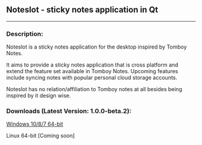 Noteslot - sticky notes application in Qt
-----------------------------------------------

********************************

### Description:
Noteslot is a sticky notes application for the desktop inspired by Tomboy Notes. 

It aims to provide a sticky notes application that is cross platform and extend the feature set available in Tomboy Notes.
Upcoming features include syncing notes with popular personal cloud storage accounts.

Noteslot has no relation/affiliation to Tomboy notes at all besides being inspired by it design wise.

### Downloads (Latest Version: 1.0.0-beta.2):
[Windows 10/8/7 64-bit](https://github.com/juliendz/noteslot/releases/download/1.0.0.-beta.2/noteslot_setup.exe)

Linux 64-bit [Coming soon]